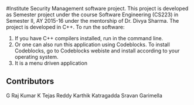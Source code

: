 #Institute Security Management software project.
This project is developed as Semester project under the course Software Engineering (CS223) in Semester II, AY 2015-16 under the mentorship of Dr. Divya Sharma.
The project is developed in C++. 
To run the software:  

1. If you have C++ compilers installed, run in the command line.
2. Or one can also run this application using Codeblocks. To install Codeblocks, go to Codeblocks webiste and install according to your operating system.
3. It is a menu driven application

## Contributors
G Raj Kumar
K Tejas Reddy
Karthik Katragadda
Sravan Garimella



